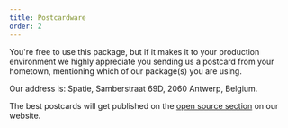 ```yaml
---
title: Postcardware
order: 2
---
```


You're free to use this package, but if it makes it to your production environment we highly appreciate you sending us a postcard from your hometown, mentioning which of our package(s) you are using.

Our address is: Spatie, Samberstraat 69D, 2060 Antwerp, Belgium.

The best postcards will get published on the [open source section](https://spatie.be/en/opensource/postcards) on our website.
